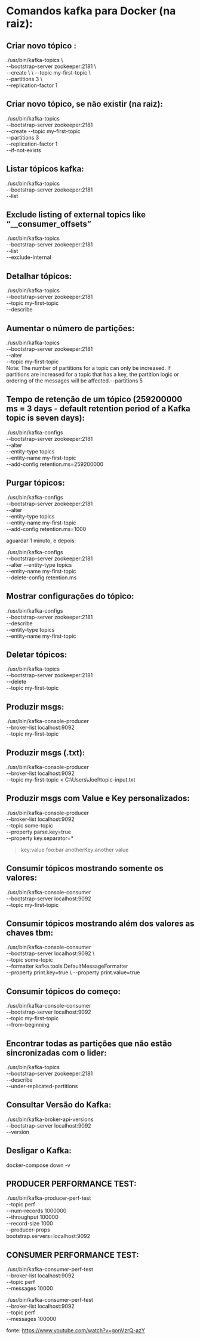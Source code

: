 # Comandos kafka para **Docker** (na raiz):

## Criar novo tópico :
./usr/bin/kafka-topics \\ \
--bootstrap-server zookeeper:2181 \\ \
--create \\ \ 
--topic my-first-topic \\ \
--partitions 3 \\ \
--replication-factor 1

## Criar novo tópico, se não existir (na raiz):
./usr/bin/kafka-topics \
--bootstrap-server zookeeper:2181 \
--create --topic my-first-topic \
--partitions 3 \
--replication-factor 1 \
--if-not-exists

## Listar tópicos kafka:
./usr/bin/kafka-topics \
--bootstrap-server zookeeper:2181 \
--list

## Exclude listing of external topics like “__consumer_offsets”
./usr/bin/kafka-topics \
--bootstrap-server zookeeper:2181 \
--list \
--exclude-internal

## Detalhar tópicos:
./usr/bin/kafka-topics \
--bootstrap-server zookeeper:2181 \
--topic my-first-topic \
--describe

## Aumentar o número de partições:
./usr/bin/kafka-topics \
--bootstrap-server zookeeper:2181 \
--alter \
--topic my-first-topic \
Note:
The number of partitions for a topic can only be increased.
If partitions are increased for a topic that has a key, the partition logic or ordering of the messages will be affected.--partitions 5

## Tempo de retenção de um tópico (259200000 ms = 3 days - default retention period of a Kafka topic is seven days):
./usr/bin/kafka-configs \
--bootstrap-server zookeeper:2181 \
--alter \
--entity-type topics \
--entity-name my-first-topic \
--add-config retention.ms=259200000

## Purgar tópicos:
./usr/bin/kafka-configs \
--bootstrap-server zookeeper:2181 \
--alter \
--entity-type topics \
--entity-name my-first-topic \
--add-config retention.ms=1000

aguardar 1 minuto, e depois:

./usr/bin/kafka-configs \
--bootstrap-server zookeeper:2181 \
--alter --entity-type topics \
--entity-name my-first-topic \
--delete-config retention.ms

## Mostrar configurações do tópico:
./usr/bin/kafka-configs \
--bootstrap-server zookeeper:2181 \
--describe \
--entity-type topics \
--entity-name my-first-topic 

## Deletar tópicos:
./usr/bin/kafka-topics \
--bootstrap-server zookeeper:2181 \
--delete \
--topic my-first-topic

## Produzir msgs:
./usr/bin/kafka-console-producer \
--broker-list localhost:9092 \
--topic my-first-topic

## Produzir msgs (.txt):
./usr/bin/kafka-console-producer \
--broker-list localhost:9092 \
--topic my-first-topic < C:\\Users\\Joel\\topic-input.txt

## Produzir msgs com Value e Key personalizados:
./usr/bin/kafka-console-producer \
--broker-list localhost:9092 \
--topic some-topic \
--property parse.key=true \
--property key.separator=*
>key:value
>foo:bar
>anotherKey:another value

## Consumir tópicos mostrando somente os valores:
./usr/bin/kafka-console-consumer \
--bootstrap-server localhost:9092 \
--topic my-first-topic

## Consumir tópicos mostrando além dos valores as chaves tbm:
./usr/bin/kafka-console-consumer \
--bootstrap-server localhost:9092 \    
--topic some-topic \
--formatter kafka.tools.DefaultMessageFormatter \
--property print.key=true \ 
--property print.value=true


## Consumir tópicos do começo:
./usr/bin/kafka-console-consumer \
--bootstrap-server localhost:9092 \
--topic my-first-topic \
--from-beginning

## Encontrar todas as partições que não estão sincronizadas com o lider:
./usr/bin/kafka-topics \
--bootstrap-server zookeeper:2181 \
--describe \
--under-replicated-partitions

## Consultar Versão do Kafka:
./usr/bin/kafka-broker-api-versions \
--bootstrap-server localhost:9092 \
--version

## Desligar o Kafka:
docker-compose down -v

## PRODUCER PERFORMANCE TEST:
./usr/bin/kafka-producer-perf-test \
--topic perf \
--num-records 1000000 \
--throughput 100000 \
--record-size 1000 \
--producer-props \
bootstrap.servers=localhost:9092

## CONSUMER PERFORMANCE TEST:
./usr/bin/kafka-consumer-perf-test \
--broker-list localhost:9092 \
--topic perf \
--messages 10000

./usr/bin/kafka-consumer-perf-test \
--broker-list localhost:9092 \
--topic perf \
--messages 100000

fonte: https://www.youtube.com/watch?v=gonVzrQ-azY


